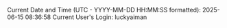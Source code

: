 Current Date and Time (UTC - YYYY-MM-DD HH:MM:SS formatted): 2025-06-15 08:36:58
Current User's Login: luckyaiman
